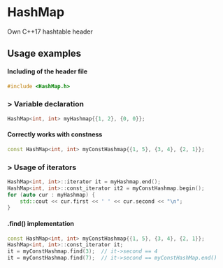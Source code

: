 # HashMap
Own C++17 hashtable header
## Usage examples
#### Including of the header file
```cpp
#include <HashMap.h>
```
### > Variable declaration
```cpp
HashMap<int, int> myHashmap{{1, 2}, {0, 0}};
```
#### Correctly works with constness
```cpp
const HashMap<int, int> myConstHashmap{{1, 5}, {3, 4}, {2, 1}};
```
### > Usage of iterators
```cpp
HashMap<int, int>::iterator it = myHashmap.end();
HashMap<int, int>::const_iterator it2 = myConstHashmap.begin();
for (auto cur : myHashmap) {
    std::cout << cur.first << ' ' << cur.second << "\n";
}
```
#### .find() implementation
```cpp
const HashMap<int, int> myConstHashmap{{1, 5}, {3, 4}, {2, 1}};
HashMap<int, int>::const_iterator it;
it = myConstHashmap.find(3);  // it->second == 4
it = myConstHashmap.find(7);  // it->second == myConstHashMap.end()
```